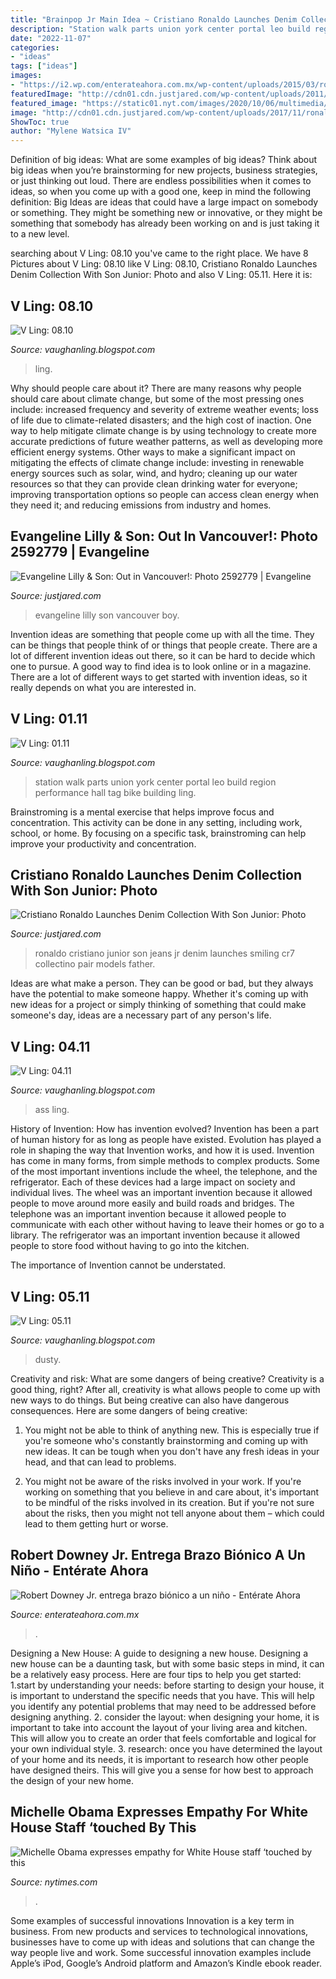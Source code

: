 ```yaml
---
title: "Brainpop Jr Main Idea ~ Cristiano Ronaldo Launches Denim Collection With Son Junior: Photo"
description: "Station walk parts union york center portal leo build region performance hall tag bike building ling"
date: "2022-11-07"
categories:
- "ideas"
tags: ["ideas"]
images:
- "https://i2.wp.com/enterateahora.com.mx/wp-content/uploads/2015/03/robert-downey-jr.jpg?fit=800%2C1200&amp;ssl=1"
featuredImage: "http://cdn01.cdn.justjared.com/wp-content/uploads/2011/10/lilly-baby/evangeline-lilly-baby-boy-08.jpg"
featured_image: "https://static01.nyt.com/images/2020/10/06/multimedia/06elections-briefing-obama/06elections-briefing-obama-videoSixteenByNine3000.jpg"
image: "http://cdn01.cdn.justjared.com/wp-content/uploads/2017/11/ronaldo-denimjr/cristiano-ronaldo-launches-junior-denim-collectino-with-son-junior-05.jpg"
ShowToc: true
author: "Mylene Watsica IV"
---
```



Definition of big ideas: What are some examples of big ideas?
Think about big ideas when you’re brainstorming for new projects, business strategies, or just thinking out loud. There are endless possibilities when it comes to ideas, so when you come up with a good one, keep in mind the following definition: 
Big Ideas are ideas that could have a large impact on somebody or something. They might be something new or innovative, or they might be something that somebody has already been working on and is just taking it to a new level.

	

		
searching about V Ling: 08.10 you've came to the right place. We have 8 Pictures about V Ling: 08.10 like V Ling: 08.10, Cristiano Ronaldo Launches Denim Collection With Son Junior: Photo and also V Ling: 05.11. Here it is:
		
    
## V Ling: 08.10

<img loading=lazy src="https://2.bp.blogspot.com/_annTPGBcsB4/TFkWtEoeUdI/AAAAAAAAD1U/ZkmnlOgHudA/s1600/IMGP5284.JPG" onerror="this.onerror=null;this.src='https://tse2.mm.bing.net/th?id=OIP.drzX81jXDM0iA4F5ZM1rigHaE7&amp;pid=15.1';" alt="V Ling: 08.10">

_Source: vaughanling.blogspot.com_

>ling. 

	

Why should people care about it?
There are many reasons why people should care about climate change, but some of the most pressing ones include: increased frequency and severity of extreme weather events; loss of life due to climate-related disasters; and the high cost of inaction.
One way to help mitigate climate change is by using technology to create more accurate predictions of future weather patterns, as well as developing more efficient energy systems. Other ways to make a significant impact on mitigating the effects of climate change include: investing in renewable energy sources such as solar, wind, and hydro; cleaning up our water resources so that they can provide clean drinking water for everyone; improving transportation options so people can access clean energy when they need it; and reducing emissions from industry and homes.

    
## Evangeline Lilly &amp; Son: Out In Vancouver!: Photo 2592779 | Evangeline

<img loading=lazy src="http://cdn01.cdn.justjared.com/wp-content/uploads/2011/10/lilly-baby/evangeline-lilly-baby-boy-08.jpg" onerror="this.onerror=null;this.src='https://tse4.mm.bing.net/th?id=OIP.k-QrI8POZC_1S3dcpK895AHaLE&amp;pid=15.1';" alt="Evangeline Lilly &amp; Son: Out in Vancouver!: Photo 2592779 | Evangeline">

_Source: justjared.com_

>evangeline lilly son vancouver boy. 

	

Invention ideas are something that people come up with all the time. They can be things that people think of or things that people create. There are a lot of different invention ideas out there, so it can be hard to decide which one to pursue. A good way to find idea is to look online or in a magazine. There are a lot of different ways to get started with invention ideas, so it really depends on what you are interested in.

    
## V Ling: 01.11

<img loading=lazy src="https://4.bp.blogspot.com/_annTPGBcsB4/TUUN0VbUDeI/AAAAAAAAEMc/O08b0mqgTYE/s1600/IMGP7485.JPG" onerror="this.onerror=null;this.src='https://tse2.mm.bing.net/th?id=OIP.NM9F2AsMWxDDibaVSkkOZwHaE7&amp;pid=15.1';" alt="V Ling: 01.11">

_Source: vaughanling.blogspot.com_

>station walk parts union york center portal leo build region performance hall tag bike building ling. 

	

Brainstroming is a mental exercise that helps improve focus and concentration. This activity can be done in any setting, including work, school, or home. By focusing on a specific task, brainstroming can help improve your productivity and concentration.

    
## Cristiano Ronaldo Launches Denim Collection With Son Junior: Photo

<img loading=lazy src="http://cdn01.cdn.justjared.com/wp-content/uploads/2017/11/ronaldo-denimjr/cristiano-ronaldo-launches-junior-denim-collectino-with-son-junior-05.jpg" onerror="this.onerror=null;this.src='https://tse1.mm.bing.net/th?id=OIP.EM8OrGoP_NzDlwTPArWn0AHaLE&amp;pid=15.1';" alt="Cristiano Ronaldo Launches Denim Collection With Son Junior: Photo">

_Source: justjared.com_

>ronaldo cristiano junior son jeans jr denim launches smiling cr7 collectino pair models father. 

	

Ideas are what make a person. They can be good or bad, but they always have the potential to make someone happy. Whether it's coming up with new ideas for a project or simply thinking of something that could make someone's day, ideas are a necessary part of any person's life.

    
## V Ling: 04.11

<img loading=lazy src="https://2.bp.blogspot.com/-cPbzmGfCilg/TbecVWDtNOI/AAAAAAAAEOg/p7DJekqzRpA/s1600/IMGP7984.JPG" onerror="this.onerror=null;this.src='https://tse4.mm.bing.net/th?id=OIP.9PGYDGph77uZr-zZuB31awHaLI&amp;pid=15.1';" alt="V Ling: 04.11">

_Source: vaughanling.blogspot.com_

>ass ling. 

	

History of Invention: How has invention evolved?
Invention has been a part of human history for as long as people have existed. Evolution has played a role in shaping the way that Invention works, and how it is used. Invention has come in many forms, from simple methods to complex products. 
Some of the most important inventions include the wheel, the telephone, and the refrigerator. Each of these devices had a large impact on society and individual lives. The wheel was an important invention because it allowed people to move around more easily and build roads and bridges. The telephone was an important invention because it allowed people to communicate with each other without having to leave their homes or go to a library. The refrigerator was an important invention because it allowed people to store food without having to go into the kitchen. 

The importance of Invention cannot be understated.

    
## V Ling: 05.11

<img loading=lazy src="http://3.bp.blogspot.com/-ayqj710Y3yU/Tc9MPy-fgOI/AAAAAAAAEPw/3ZFXp82J2dE/s1600/dusty-z.jpg" onerror="this.onerror=null;this.src='https://tse2.mm.bing.net/th?id=OIP.ewAhhbiACC1Vs-uG9C7RNQHaJ6&amp;pid=15.1';" alt="V Ling: 05.11">

_Source: vaughanling.blogspot.com_

>dusty. 

	

Creativity and risk: What are some dangers of being creative?
Creativity is a good thing, right? After all, creativity is what allows people to come up with new ways to do things. But being creative can also have dangerous consequences. Here are some dangers of being creative:
1) You might not be able to think of anything new. This is especially true if you're someone who's constantly brainstorming and coming up with new ideas. It can be tough when you don't have any fresh ideas in your head, and that can lead to problems.

2) You might not be aware of the risks involved in your work. If you're working on something that you believe in and care about, it's important to be mindful of the risks involved in its creation. But if you're not sure about the risks, then you might not tell anyone about them – which could lead to them getting hurt or worse.

    
## Robert Downey Jr. Entrega Brazo Biónico A Un Niño - Entérate Ahora

<img loading=lazy src="https://i2.wp.com/enterateahora.com.mx/wp-content/uploads/2015/03/robert-downey-jr.jpg?fit=800%2C1200&amp;ssl=1" onerror="this.onerror=null;this.src='https://tse2.mm.bing.net/th?id=OIP.IrjTy0lugm0LnRPxt8U7xAHaLH&amp;pid=15.1';" alt="Robert Downey Jr. entrega brazo biónico a un niño - Entérate Ahora">

_Source: enterateahora.com.mx_

>. 

	

Designing a New House: A guide to designing a new house.
Designing a new house can be a daunting task, but with some basic steps in mind, it can be a relatively easy process. Here are four tips to help you get started: 1.start by understanding your needs: before starting to design your house, it is important to understand the specific needs that you have. This will help you identify any potential problems that may need to be addressed before designing anything. 2. consider the layout: when designing your home, it is important to take into account the layout of your living area and kitchen. This will allow you to create an order that feels comfortable and logical for your own individual style. 3. research: once you have determined the layout of your home and its needs, it is important to research how other people have designed theirs. This will give you a sense for how best to approach the design of your new home. 
    
## Michelle Obama Expresses Empathy For White House Staff ‘touched By This

<img loading=lazy src="https://static01.nyt.com/images/2020/10/06/multimedia/06elections-briefing-obama/06elections-briefing-obama-videoSixteenByNine3000.jpg" onerror="this.onerror=null;this.src='https://tse2.mm.bing.net/th?id=OIP.SWqgnxSgrKnRrDMfKOntcQHaEK&amp;pid=15.1';" alt="Michelle Obama expresses empathy for White House staff ‘touched by this">

_Source: nytimes.com_

>. 

	

Some examples of successful innovations
Innovation is a key term in business. From new products and services to technological innovations, businesses have to come up with ideas and solutions that can change the way people live and work. Some successful innovation examples include Apple’s iPod, Google’s Android platform and Amazon’s Kindle ebook reader.

